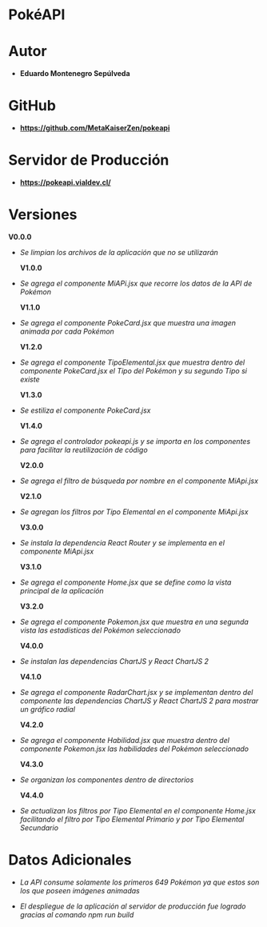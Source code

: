 # PokéAPI

# Autor

* **Eduardo Montenegro Sepúlveda**

# GitHub

* **https://github.com/MetaKaiserZen/pokeapi**

# Servidor de Producción

* **https://pokeapi.vialdev.cl/**

# Versiones

  **V0.0.0**

* *Se limpian los archivos de la aplicación que no se utilizarán*

  **V1.0.0**

* *Se agrega el componente MiAPi.jsx que recorre los datos de la API de Pokémon*

  **V1.1.0**

* *Se agrega el componente PokeCard.jsx que muestra una imagen animada por cada Pokémon*

  **V1.2.0**

* *Se agrega el componente TipoElemental.jsx que muestra dentro del componente PokeCard.jsx el Tipo del Pokémon y su segundo Tipo si existe*

  **V1.3.0**

* *Se estiliza el componente PokeCard.jsx*

  **V1.4.0**

* *Se agrega el controlador pokeapi.js y se importa en los componentes para facilitar la reutilización de código*

  **V2.0.0**

* *Se agrega el filtro de búsqueda por nombre en el componente MiApi.jsx*

  **V2.1.0**

* *Se agregan los filtros por Tipo Elemental en el componente MiApi.jsx*

  **V3.0.0**

* *Se instala la dependencia React Router y se implementa en el componente MiApi.jsx*

  **V3.1.0**

* *Se agrega el componente Home.jsx que se define como la vista principal de la aplicación*

  **V3.2.0**

* *Se agrega el componente Pokemon.jsx que muestra en una segunda vista las estadísticas del Pokémon seleccionado*

  **V4.0.0**

* *Se instalan las dependencias ChartJS y React ChartJS 2*

  **V4.1.0**

* *Se agrega el componente RadarChart.jsx y se implementan dentro del componente las dependencias ChartJS y React ChartJS 2 para mostrar un gráfico radial*

  **V4.2.0**

* *Se agrega el componente Habilidad.jsx que muestra dentro del componente Pokemon.jsx las habilidades del Pokémon seleccionado*

  **V4.3.0**

* *Se organizan los componentes dentro de directorios*

  **V4.4.0**

* *Se actualizan los filtros por Tipo Elemental en el componente Home.jsx facilitando el filtro por Tipo Elemental Primario y por Tipo Elemental Secundario*

# Datos Adicionales

* *La API consume solamente los primeros 649 Pokémon ya que estos son los que poseen imágenes animadas*

* *El despliegue de la aplicación al servidor de producción fue logrado gracias al comando npm run build*
